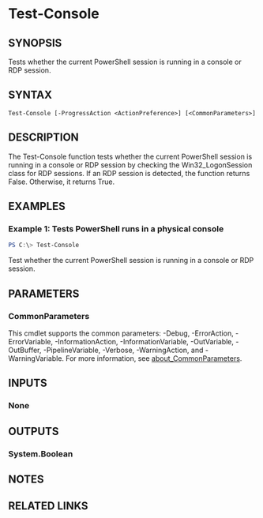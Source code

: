 ﻿---
external help file: EulandaConnect-help.xml
Module Name: EulandaConnect
online version: https://github.com/Eulanda/EulandaConnect/blob/master/docs/Test-Console.md
schema: 2.0.0
lastMod: 2024-03-19T06:27:25
---

# Test-Console

## SYNOPSIS
Tests whether the current PowerShell session is running in a console or RDP session.

## SYNTAX

```
Test-Console [-ProgressAction <ActionPreference>] [<CommonParameters>]
```

## DESCRIPTION
The Test-Console function tests whether the current PowerShell session is running in a console or RDP session by checking the Win32_LogonSession class for RDP sessions. If an RDP session is detected, the function returns False. Otherwise, it returns True.

## EXAMPLES

### Example 1: Tests  PowerShell runs in a physical console
```powershell
PS C:\> Test-Console
```

Test whether the current PowerShell session is running in a console or RDP session.

## PARAMETERS


### CommonParameters
This cmdlet supports the common parameters: -Debug, -ErrorAction, -ErrorVariable, -InformationAction, -InformationVariable, -OutVariable, -OutBuffer, -PipelineVariable, -Verbose, -WarningAction, and -WarningVariable. For more information, see [about_CommonParameters](http://go.microsoft.com/fwlink/?LinkID=113216).

## INPUTS

### None

## OUTPUTS

### System.Boolean
## NOTES

## RELATED LINKS


